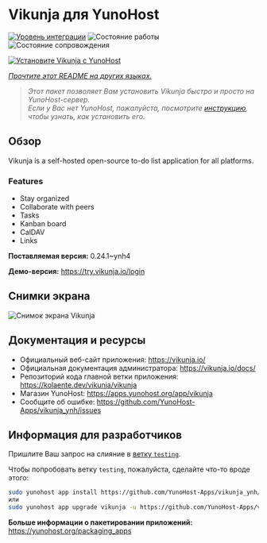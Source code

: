 <!--
Важно: этот README был автоматически сгенерирован <https://github.com/YunoHost/apps/tree/master/tools/readme_generator>
Он НЕ ДОЛЖЕН редактироваться вручную.
-->

# Vikunja для YunoHost

[![Уровень интеграции](https://dash.yunohost.org/integration/vikunja.svg)](https://ci-apps.yunohost.org/ci/apps/vikunja/) ![Состояние работы](https://ci-apps.yunohost.org/ci/badges/vikunja.status.svg) ![Состояние сопровождения](https://ci-apps.yunohost.org/ci/badges/vikunja.maintain.svg)

[![Установите Vikunja с YunoHost](https://install-app.yunohost.org/install-with-yunohost.svg)](https://install-app.yunohost.org/?app=vikunja)

*[Прочтите этот README на других языках.](./ALL_README.md)*

> *Этот пакет позволяет Вам установить Vikunja быстро и просто на YunoHost-сервер.*  
> *Если у Вас нет YunoHost, пожалуйста, посмотрите [инструкцию](https://yunohost.org/install), чтобы узнать, как установить его.*

## Обзор

Vikunja is a self-hosted open-source to-do list application for all platforms.

### Features

- Stay organized 
- Collaborate with peers
- Tasks  
- Kanban board
- CalDAV
- Links  

**Поставляемая версия:** 0.24.1~ynh4

**Демо-версия:** <https://try.vikunja.io/login>

## Снимки экрана

![Снимок экрана Vikunja](./doc/screenshots/kanban.png)

## Документация и ресурсы

- Официальный веб-сайт приложения: <https://vikunja.io/>
- Официальная документация администратора: <https://vikunja.io/docs/>
- Репозиторий кода главной ветки приложения: <https://kolaente.dev/vikunja/vikunja>
- Магазин YunoHost: <https://apps.yunohost.org/app/vikunja>
- Сообщите об ошибке: <https://github.com/YunoHost-Apps/vikunja_ynh/issues>

## Информация для разработчиков

Пришлите Ваш запрос на слияние в [ветку `testing`](https://github.com/YunoHost-Apps/vikunja_ynh/tree/testing).

Чтобы попробовать ветку `testing`, пожалуйста, сделайте что-то вроде этого:

```bash
sudo yunohost app install https://github.com/YunoHost-Apps/vikunja_ynh/tree/testing --debug
или
sudo yunohost app upgrade vikunja -u https://github.com/YunoHost-Apps/vikunja_ynh/tree/testing --debug
```

**Больше информации о пакетировании приложений:** <https://yunohost.org/packaging_apps>

